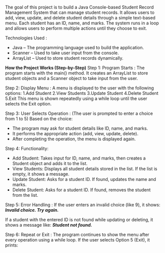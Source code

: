 The goal of this project is to build a Java Console-based Student Record Management System that can manage student records. It allows users to add, view, update, and delete student details through a simple text-based menu. Each student has an ID, name, and marks. The system runs in a loop and allows users to perform multiple actions until they choose to exit.

Technologies Used :
* Java – The programming language used to build the application.
* Scanner – Used to take user input from the console.
* ArrayList – Used to store student records dynamically.

**How the Project Works (Step-by-Step)**
Step 1: Program Starts :
The program starts with the main() method. It creates an ArrayList to store student objects and a Scanner object to take input from the user.

Step 2: Display Menu :
A menu is displayed to the user with the following options:
1.Add Student
2.View Students
3.Update Student
4.Delete Student
5.Exit
This menu is shown repeatedly using a while loop until the user selects the Exit option.

Step 3: User Selects Operation :
(The user is prompted to enter a choice from 1 to 5)
Based on the choice:
* The program may ask for student details like ID, name, and marks.
* It performs the appropriate action (add, view, update, delete).
* After completing the operation, the menu is displayed again.

Step 4: Functionality:
* Add Student: Takes input for ID, name, and marks, then creates a Student object and adds it to the list.
* View Students: Displays all student details stored in the list. If the list is empty, it shows a message.
* Update Student: Asks for a student ID. If found, updates the name and marks.
* Delete Student: Asks for a student ID. If found, removes the student from the list.

Step 5: Error Handling :
If the user enters an invalid choice (like 9), it shows:
***Invalid choice. Try again.***

If a student with the entered ID is not found while updating or deleting, it shows a message like:
***Student not found.***

Step 6: Repeat or Exit :
The program continues to show the menu after every operation using a while loop.
If the user selects Option 5 (Exit), it prints:


